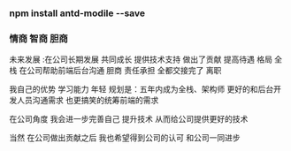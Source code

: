 ### npm install antd-modile --save

### 情商 智商 胆商

未来发展 :在公司长期发展 共同成长 提供技术支持 做出了贡献 提高待遇 格局 全栈 在公司帮助前端后台沟通
胆商 责任承担 全都交接完了 离职

我自己的优势 学习能力 年轻 规划是：五年内成为全栈、架构师 更好的和后台开发人员沟通需求 也更搞笑的统筹前端的需求

在公司角度 我会进一步完善自己 提升技术 从而给公司提供更好的技术 

当然 在公司做出贡献之后 我也希望得到公司的认可 和公司一同进步